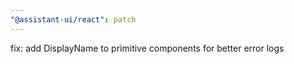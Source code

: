 ```yaml
---
"@assistant-ui/react": patch
---
```


fix: add DisplayName to primitive components for better error logs

